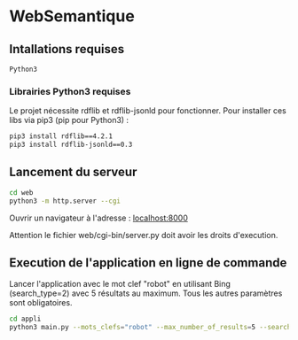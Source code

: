 # WebSemantique

## Intallations requises

	Python3

### Librairies Python3 requises

Le projet nécessite rdflib et rdflib-jsonld pour fonctionner. Pour installer ces libs via pip3 (pip pour Python3) :

```bash
pip3 install rdflib==4.2.1
pip3 install rdflib-jsonld==0.3
```

## Lancement du serveur
```bash
cd web
python3 -m http.server --cgi
```

Ouvrir un navigateur à l'adresse : [localhost:8000](http://localhost:8000)

Attention le fichier web/cgi-bin/server.py doit avoir les droits d'execution.

## Execution de l'application en ligne de commande

Lancer l'application avec le mot clef "robot" en utilisant Bing (search_type=2) avec 5 résultats au maximum.
Tous les autres paramètres sont obligatoires.

```bash
cd appli
python3 main.py --mots_clefs="robot" --max_number_of_results=5 --search_type=2 --spotlight_confidence=0.1 --from_web=true --spotlight_support=20 --append_keyword=false
```